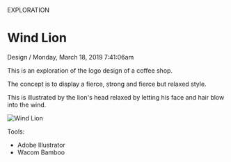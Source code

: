 <p class="type">EXPLORATION</p>

# Wind Lion

<p class="meta">Design  /  Monday, March 18, 2019 7:41:06am</p>

This is an exploration of the logo design of a coffee shop.

The concept is to display a fierce, strong and fierce but relaxed style.

This is illustrated by the lion's head relaxed by letting his face and hair blow into the wind.

![Wind Lion](https://farooq-agent.web.app/assets/images/works/large/wind-lion.jpg)

Tools:
- Adobe Illustrator
- Wacom Bamboo
